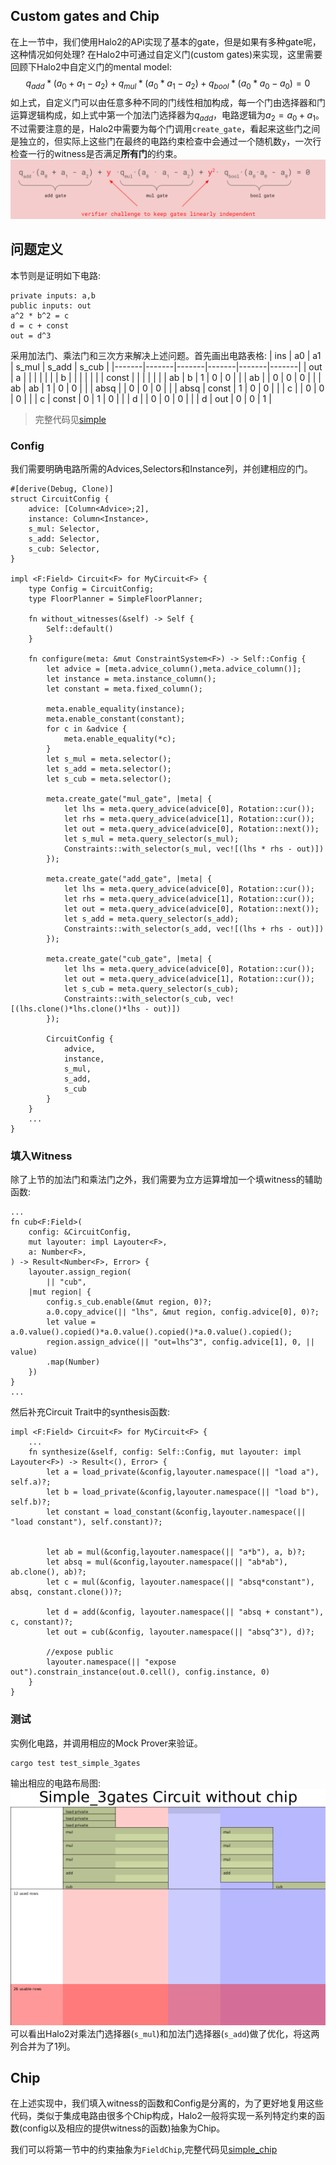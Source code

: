 ## Custom gates and Chip
在上一节中，我们使用Halo2的APi实现了基本的gate，但是如果有多种gate呢，这种情况如何处理?
在Halo2中可通过自定义门(custom gates)来实现，这里需要回顾下Halo2中自定义门的mental model:
$$
q_{add}*(a_0 + a_1 - a_2) + q_{mul}*(a_0*a_1 - a_2) + q_{bool}*(a_0*a_0 - a_0) = 0
$$
如上式，自定义门可以由任意多种不同的门线性相加构成，每一个门由选择器和门运算逻辑构成，如上式中第一个加法门选择器为$q_{add}$，电路逻辑为$a_2=a_0 + a_1$。不过需要注意的是，Halo2中需要为每个门调用`create_gate`，看起来这些门之间是独立的，但实际上这些门在最终的电路约束检查中会通过一个随机数`y`，一次行检查一行的witness是否满足**所有门**的约束。
![image](../images/custom_gates.png)

## 问题定义
本节则是证明如下电路:
```
private inputs: a,b
public inputs: out
a^2 * b^2 = c
d = c + const
out = d^3
```

采用加法门、乘法门和三次方来解决上述问题。首先画出电路表格:
| ins   | a0    | a1    | s_mul | s_add | s_cub |
|-------|-------|-------|-------|-------|-------|
|  out  |    a  |       |       |       |       |
|       |    b  |       |       |       |       |
|       | const |       |       |       |       |
|       |   ab  |   b   |   1   |   0   |   0   |
|       |   ab  |       |   0   |   0   |   0   |
|       |   ab  |   ab  |   1   |   0   |   0   |
|       | absq  |       |   0   |   0   |   0   |
|       |  absq | const |   1   |   0   |   0   |
|       |  c    |       |   0   |   0   |   0   |
|       |  c    | const |   0   |   1   |   0   |
|       |  d    |       |   0   |   0   |   0   |
|       |  d    |  out  |   0   |   0   |   1   |

> 完整代码见[simple](../src/simple/simple_3gates.rs)
### Config

我们需要明确电路所需的Advices,Selectors和Instance列，并创建相应的门。
```
#[derive(Debug, Clone)]
struct CircuitConfig {
    advice: [Column<Advice>;2],
    instance: Column<Instance>,
    s_mul: Selector,
    s_add: Selector,
    s_cub: Selector,
}

impl <F:Field> Circuit<F> for MyCircuit<F> {
    type Config = CircuitConfig;
    type FloorPlanner = SimpleFloorPlanner;

    fn without_witnesses(&self) -> Self {
        Self::default()
    }

    fn configure(meta: &mut ConstraintSystem<F>) -> Self::Config {
        let advice = [meta.advice_column(),meta.advice_column()];
        let instance = meta.instance_column();
        let constant = meta.fixed_column();

        meta.enable_equality(instance);
        meta.enable_constant(constant);
        for c in &advice {
            meta.enable_equality(*c);
        }
        let s_mul = meta.selector();
        let s_add = meta.selector();
        let s_cub = meta.selector();

        meta.create_gate("mul_gate", |meta| {
            let lhs = meta.query_advice(advice[0], Rotation::cur());
            let rhs = meta.query_advice(advice[1], Rotation::cur());
            let out = meta.query_advice(advice[0], Rotation::next());
            let s_mul = meta.query_selector(s_mul);
            Constraints::with_selector(s_mul, vec![(lhs * rhs - out)])
        });

        meta.create_gate("add_gate", |meta| {
            let lhs = meta.query_advice(advice[0], Rotation::cur());
            let rhs = meta.query_advice(advice[1], Rotation::cur());
            let out = meta.query_advice(advice[0], Rotation::next());
            let s_add = meta.query_selector(s_add);
            Constraints::with_selector(s_add, vec![(lhs + rhs - out)])
        });

        meta.create_gate("cub_gate", |meta| {
            let lhs = meta.query_advice(advice[0], Rotation::cur());
            let out = meta.query_advice(advice[1], Rotation::cur());
            let s_cub = meta.query_selector(s_cub);
            Constraints::with_selector(s_cub, vec![(lhs.clone()*lhs.clone()*lhs - out)])
        });

        CircuitConfig {
            advice,
            instance,
            s_mul,
            s_add,
            s_cub
        }
    }
    ...
}

```

### 填入Witness
除了上节的加法门和乘法门之外，我们需要为立方运算增加一个填witness的辅助函数:
```
...
fn cub<F:Field>(
    config: &CircuitConfig,
    mut layouter: impl Layouter<F>,
    a: Number<F>,
) -> Result<Number<F>, Error> {
    layouter.assign_region(
        || "cub", 
    |mut region| {
        config.s_cub.enable(&mut region, 0)?;
        a.0.copy_advice(|| "lhs", &mut region, config.advice[0], 0)?;
        let value = a.0.value().copied()*a.0.value().copied()*a.0.value().copied();
        region.assign_advice(|| "out=lhs^3", config.advice[1], 0, || value)
        .map(Number)
    })
}
...

```

然后补充Circuit Trait中的synthesis函数:
```
impl <F:Field> Circuit<F> for MyCircuit<F> {
    ...
    fn synthesize(&self, config: Self::Config, mut layouter: impl Layouter<F>) -> Result<(), Error> {
        let a = load_private(&config,layouter.namespace(|| "load a"), self.a)?;
        let b = load_private(&config,layouter.namespace(|| "load b"), self.b)?;
        let constant = load_constant(&config,layouter.namespace(|| "load constant"), self.constant)?;


        let ab = mul(&config,layouter.namespace(|| "a*b"), a, b)?;
        let absq = mul(&config,layouter.namespace(|| "ab*ab"), ab.clone(), ab)?;
        let c = mul(&config, layouter.namespace(|| "absq*constant"), absq, constant.clone())?;

        let d = add(&config, layouter.namespace(|| "absq + constant"), c, constant)?;
        let out = cub(&config, layouter.namespace(|| "absq^3"), d)?;

        //expose public
        layouter.namespace(|| "expose out").constrain_instance(out.0.cell(), config.instance, 0)
    }
}

```

### 测试
实例化电路，并调用相应的Mock Prover来验证。
```
cargo test test_simple_3gates
```
输出相应的电路布局图:
![images](../images/simple_3gates.png)
可以看出Halo2对乘法门选择器(`s_mul`)和加法门选择器(`s_add`)做了优化，将这两列合并为了1列。

## Chip
在上述实现中，我们填入witness的函数和Config是分离的，为了更好地复用这些代码，类似于集成电路由很多个Chip构成，Halo2一般将实现一系列特定约束的函数(config以及相应的提供witness的函数)抽象为Chip。

我们可以将第一节中的约束抽象为`FieldChip`,完整代码见[simple_chip](../src/simple/simple_chip.rs)